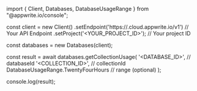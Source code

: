 import { Client, Databases, DatabaseUsageRange } from "@appwrite.io/console";

const client = new Client()
    .setEndpoint('https://<REGION>.cloud.appwrite.io/v1') // Your API Endpoint
    .setProject('<YOUR_PROJECT_ID>'); // Your project ID

const databases = new Databases(client);

const result = await databases.getCollectionUsage(
    '<DATABASE_ID>', // databaseId
    '<COLLECTION_ID>', // collectionId
    DatabaseUsageRange.TwentyFourHours // range (optional)
);

console.log(result);

